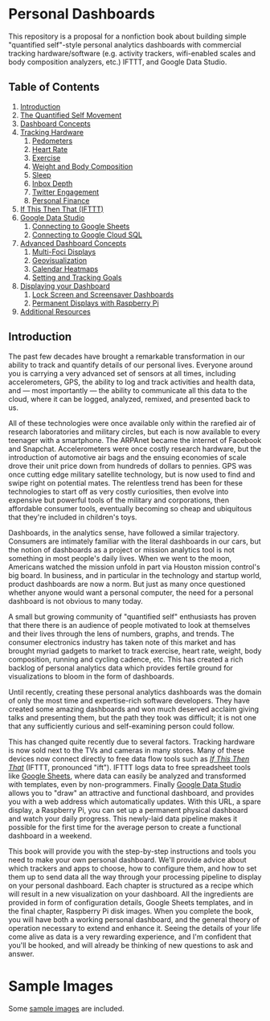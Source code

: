 # Personal Dashboards

This repository is a proposal for a nonfiction book about building simple "quantified self"-style personal analytics dashboards with commercial tracking hardware/software (e.g. activity trackers, wifi-enabled scales and body composition analyzers, etc.) IFTTT, and Google Data Studio.

## Table of Contents
1. [Introduction](#introduction)
2. [The Quantified Self Movement]( )
3. [Dashboard Concepts]( )
4. [Tracking Hardware]( )
    1. [Pedometers]( )
    2. [Heart Rate]( )
    3. [Exercise]( )
    4. [Weight and Body Composition]( )
    5. [Sleep]( )
    6. [Inbox Depth]( )
    7. [Twitter Engagement]( )
    8. [Personal Finance]( )
5. [If This Then That (IFTTT)]( )
6. [Google Data Studio]( )
    1. [Connecting to Google Sheets]( )
    2. [Connecting to Google Cloud SQL]( )
7. [Advanced Dashboard Concepts]( )
    1. [Multi-Foci Displays]( )
    2. [Geovisualization]( )
    3. [Calendar Heatmaps]( )
    4. [Setting and Tracking Goals]( )
8. [Displaying your Dashboard]( )
    1. [Lock Screen and Screensaver Dashboards]( )
    2. [Permanent Displays with Raspberry Pi]( )
9. [Additional Resources]( )

## Introduction

The past few decades have brought a remarkable transformation in our ability to track and quantify details of our personal lives. Everyone around you is carrying a very advanced set of sensors at all times, including accelerometers, GPS, the ability to log and track activities and health data, and — most importantly — the ability to communicate all this data to the cloud, where it can be logged, analyzed, remixed, and presented back to us.

All of these technologies were once available only within the rarefied air of research laboratories and military circles, but each is now available to every teenager with a smartphone. The ARPAnet became the internet of Facebook and Snapchat. Accelerometers were once costly research hardware, but the introduction of automotive air bags and the ensuing economies of scale drove their unit price down from hundreds of dollars to pennies. GPS was once cutting edge military satellite technology, but is now used to find and swipe right on potential mates. The relentless trend has been for these technologies to start off as very costly curiosities, then evolve into expensive but powerful tools of the military and corporations, then affordable consumer tools, eventually becoming so cheap and ubiquitous that they're included in children's toys.

Dashboards, in the analytics sense, have followed a similar trajectory. Consumers are intimately familiar with the literal dashboards in our cars, but the notion of dashboards as a project or mission analytics tool is not something in most people's daily lives. When we went to the moon, Americans watched the mission unfold in part via Houston mission control's big board. In business, and in particular in the technology and startup world, product dashboards are now a norm. But just as many once questioned whether anyone would want a personal computer, the need for a personal dashboard is not obvious to many today.

A small but growing community of "quantified self" enthusiasts has proven that there there is an audience of people motivated to look at themselves and their lives through the lens of numbers, graphs, and trends. The consumer electronics industry has taken note of this market and has brought myriad gadgets to market to track exercise, heart rate, weight, body composition, running and cycling cadence, etc. This has created a rich backlog of personal analytics data which provides fertile ground for visualizations to bloom in the form of dashboards.

Until recently, creating these personal analytics dashboards was the domain of only the most time and expertise-rich software developers. They have created some amazing dashboards and won much deserved acclaim giving talks and presenting them, but the path they took was difficult; it is not one that any sufficiently curious and self-examining person could follow.

This has changed quite recently due to several factors. Tracking hardware is now sold next to the TVs and cameras in many stores. Many of these devices now connect directly to free data flow tools such as [_If This Then That_]() (IFTTT, pronounced "ift"). IFTTT logs data to free spreadsheet tools like [Google Sheets]( ), where data can easily be analyzed and transformed with templates, even by non-programmers. Finally [Google Data Studio]( ) allows you to "draw" an attractive and functional dashboard, and provides you with a web address which automatically updates. With this URL, a spare display, a Raspberry Pi, you can set up a permanent physical dashboard and watch your daily progress. This newly-laid data pipeline makes it possible for the first time for the average person to create a functional dashboard in a weekend.

This book will provide you with the step-by-step instructions and tools you need to make your own personal dashboard. We'll provide advice about which trackers and apps to choose, how to configure them, and how to set them up to send data all the way through your processing pipeline to display on your personal dashboard. Each chapter is structured as a recipe which will result in a new visualization on your dashboard. All the ingredients are provided in form of configuration details, Google Sheets templates, and in the final chapter, Raspberry Pi disk images. When you complete the book, you will have both a working personal dashboard, and the general theory of operation necessary to extend and enhance it. Seeing the details of your life come alive as data is a very rewarding experience, and I'm confident that you'll be hooked, and will already be thinking of new questions to ask and answer.

# Sample Images
Some [sample images](img) are included.
